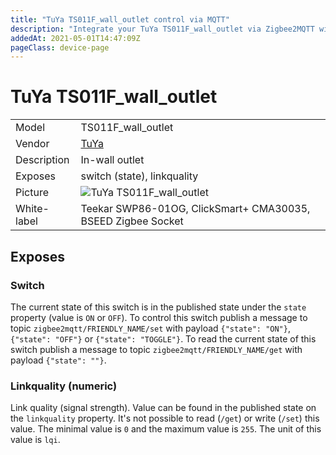 ```yaml
---
title: "TuYa TS011F_wall_outlet control via MQTT"
description: "Integrate your TuYa TS011F_wall_outlet via Zigbee2MQTT with whatever smart home infrastructure you are using without the vendor's bridge or gateway."
addedAt: 2021-05-01T14:47:09Z
pageClass: device-page
---
```


<!-- !!!! -->
<!-- ATTENTION: This file is auto-generated through docgen! -->
<!-- You can only edit the "Notes"-Section between the two comment lines "Notes BEGIN" and "Notes END". -->
<!-- Do not use h1 or h2 heading within "## Notes"-Section. -->
<!-- !!!! -->

# TuYa TS011F_wall_outlet

|     |     |
|-----|-----|
| Model | TS011F_wall_outlet  |
| Vendor  | [TuYa](/supported-devices/#v=TuYa)  |
| Description | In-wall outlet |
| Exposes | switch (state), linkquality |
| Picture | ![TuYa TS011F_wall_outlet](https://www.zigbee2mqtt.io/images/devices/TS011F_wall_outlet.jpg) |
| White-label | Teekar SWP86-01OG, ClickSmart+ CMA30035, BSEED Zigbee Socket |


<!-- Notes BEGIN: You can edit here. Add "## Notes" headline if not already present. -->


<!-- Notes END: Do not edit below this line -->



## Exposes

### Switch 
The current state of this switch is in the published state under the `state` property (value is `ON` or `OFF`).
To control this switch publish a message to topic `zigbee2mqtt/FRIENDLY_NAME/set` with payload `{"state": "ON"}`, `{"state": "OFF"}` or `{"state": "TOGGLE"}`.
To read the current state of this switch publish a message to topic `zigbee2mqtt/FRIENDLY_NAME/get` with payload `{"state": ""}`.

### Linkquality (numeric)
Link quality (signal strength).
Value can be found in the published state on the `linkquality` property.
It's not possible to read (`/get`) or write (`/set`) this value.
The minimal value is `0` and the maximum value is `255`.
The unit of this value is `lqi`.

